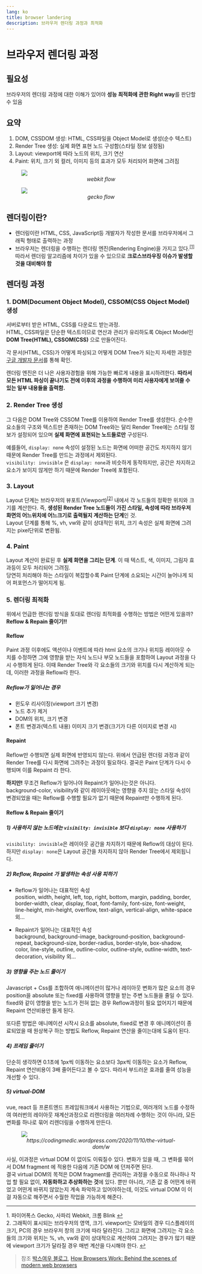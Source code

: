 ```yaml
---
lang: ko
title: browser landering
description: 브라우저 렌더링 과정과 최적화
---
```


# 브라우저 렌더링 과정

## 필요성

브라우저의 렌더링 과정에 대한 이해가 있어야 **성능 최적화에 관한 Right way**를 판단할 수 있음

## 요약

1. DOM, CSSDOM 생성: HTML, CSS파일을 Object Model로 생성(순수 텍스트)
2. Render Tree 생성: 실제 화면 표현 노드 구성함(스타일 정보 설정됨)
3. Layout: viewport에 따라 노드의 위치, 크기 연산
4. Paint: 위치, 크기 외 컬러, 이미지 등의 효과가 모두 처리되어 화면에 그려짐

<figure>
  <img art="webkit" src='/images/browser-webkit.png'>
  <figcaption style="text-align:center;font-style: italic;">webkit flow</figcaption>
</figure>

<figure>
  <img art="gecko" src='/images/browser-gecko.png'>
  <figcaption style="text-align:center;font-style: italic;">gecko flow</figcaption>
</figure>

## 렌더링이란?

- 렌더링이란 HTML, CSS, JavaScript등 개발자가 작성한 문서를 브라우저에서 그래픽 형태로 출력하는 과정
- 브라우저는 렌더링을 수행하는 렌더링 엔진(Rendering Engine)을 가지고 있다.<sup id="a1">[[1]](#footnote01)</sup>
  따라서 렌더링 알고리즘에 차이가 있을 수 있으므로 **크로스브라우징 이슈가 발생할 것을 대비해야 함**

## 렌더링 과정

### 1. DOM(Document Object Model), CSSOM(CSS Object Model) 생성

서버로부터 받은 HTML, CSS를 다운로드 받는과정.  
HTML, CSS파일은 단순한 텍스트이므로 연산과 관리가 유리하도록 Object Model인 **DOM Tree(HTML), CSSOM(CSS)** 으로 만들어진다.

각 문서(HTML, CSS)가 어떻게 파싱되고 어떻게 DOM Tree가 되는지 자세한 과정은 [구글 개발자 문서]를 통해 확인.

렌더링 엔진은 더 나은 사용자경험을 위해 가능한 빠르게 내용을 표시하려한다.
**따라서 모든 HTML 파싱이 끝나기도 전에 이후의 과정을 수행하여 미리 사용자에게 보여줄 수 있는 일부 내용들을 출력함.**

### 2. Render Tree 생성

그 다음은 DOM Tree와 CSSOM Tree를 이용하여 Render Tree를 생성한다. 순수한 요소들의 구조와 텍스트만 존재하는 DOM Tree와는 달리 Render Tree에는 스타일 정보가 설정되어 있으며 **실제 화면에 표현되는 노드들로만** 구성된다.

예를들어, `display: none` 속성이 설정된 노드는 화면에 어떠한 공간도 차지하지 않기 때문에 Render Tree를 만드는 과정에서 제외된다.  
`visibility: invisible` 은 `display: none`과 비슷하게 동작하지만, 공간은 차지하고 요소가 보이지 않게만 하기 때문에 Render Tree에 포함된다.

### 3. Layout

Layout 단계는 브라우저의 뷰포트(Viewport)<sup id="a2">[[2]](#footnote02)</sup> 내에서 각 노드들의 정확한 위치와 크기를 계산한다. 즉, **생성된 Render Tree 노드들이 가진 스타일, 속성에 따라 브라우저 화면의 어느위치에 어느크기로 출력될지 계산하는 단계**인 것.  
Layout 단계를 통해 %, vh, vw와 같이 상대적인 위치, 크기 속성은 실제 화면에 그려지는 pixel단위로 변환됨.

### 4. Paint

Layout 계산이 완료된 후 **실제 화면을 그리는 단계**. 이 때 텍스트, 색, 이미지, 그림자 효과등이 모두 처리되어 그려짐.  
당연히 처리해야 하는 스타일이 복잡할수록 Paint 단계에 소요되는 시간이 늘어나게 되어 퍼포먼스가 떨어지게 됨.

### 5. 렌더링 최적화

위에서 언급한 렌더링 방식을 토대로 렌더링 최적화를 수행하는 방법은 어떤게 있을까?  
**Reflow & Repain 줄이기!!**

#### Reflow

Paint 과정 이후에도 액션이나 이벤트에 따라 html 요소의 크기나 위치등 레이아웃 수치를 수정하면 그에 영향을 받는 자식 노드나 부모 노드들을 포함하여 Layout 과정을 다시 수행하게 된다. 이때 Render Tree와 각 요소들의 크기와 위치를 다시 계산하게 되는데, 이러한 과정을 Reflow라 한다.

##### Reflow가 일어나는 경우

- 윈도우 리사이징(viewport 크기 변경)
- 노드 추가 제거
- DOM의 위치, 크기 변경
- 폰트 변경과(텍스트 내용) 이미지 크기 변경(크기가 다른 이미지로 변경 시)

#### Repaint

Reflow만 수행되면 실제 화면에 반영되지 않는다. 위에서 언급된 렌더링 과정과 같이 Render Tree를 다시 화면에 그려주는 과정이 필요하다. 결국은 Paint 단계가 다시 수행되며 이를 Repaint 라 한다.

**하지만!** 무조건 Reflow가 일어나야 Repaint가 일어나는것은 아니다.  
background-color, visibility와 같이 레이아웃에는 영향을 주지 않는 스타일 속성이 변경되었을 때는 Reflow를 수행할 필요가 없기 때문에 Repaint만 수행하게 된다.

#### Reflow & Repain 줄이기

##### 1) 사용하지 않는 노드에는 `visibilty: invisible` 보다 `display: none` 사용하기

`visibility: invisible`은 레이아웃 공간을 차지하기 때문에 Reflow의 대상이 된다.  
하지만 `display: none`은 Layout 공간을 차지하지 않아 Render Tree에서 제외됩니다.

##### 2) Reflow, Repaint 가 발생하는 속성 사용 피하기

- Reflow가 일어나는 대표적인 속성  
  position, width, height, left, top, right, bottom, margin, padding, border, border-width, clear, display, float, font-family,
  font-size, font-weight, line-height, min-height, overflow,
  text-align, vertical-align, white-space 외...

- Repaint가 일어나는 대표적인 속성  
  background, background-image, background-position, background-repeat, background-size, border-radius, border-style, box-shadow, color, line-style, outline, outline-color, outline-style, outline-width, text-decoration, visibility 외...

##### 3) 영향을 주는 노드 줄이기

Javascript + Css를 조합하여 애니메이션이 많거나 레이아웃 변화가 많은 요소의 경우 position을 absolute 또는 fixed를 사용하여 영향을 받는 주변 노드들을 줄일 수 있다. fixed와 같이 영향을 받는 노드가 전혀 없는 경우 Reflow과정이 필요 없어지기 때문에 Repaint 연산비용만 들게 된다.

또다른 방법은 애니메이션 시작시 요소를 absolute, fixed로 변경 후 애니메이션이 종료되었을 때 원상복구 하는 방법도 Reflow, Repaint 연산을 줄이는대에 도움이 된다.

##### 4) 프레임 줄이기

단순히 생각하면 0.1초에 1px씩 이동하는 요소보다 3px씩 이동하는 요소가 Reflow, Repaint 연산비용이 3배 줄어든다고 볼 수 있다. 따라서 부드러운 효과를 줄여 성능을 개선할 수 있다.

##### 5) virtual-DOM

vue, react 등 프론트엔드 프레임워크에서 사용하는 기법으로, 여러개의 노드를 수정하여 여러번의 레이아웃 재계산과정으로 리렌더링을 여러차례 수행하는 것이 아니라, 모든 변화를 하나로 묶어 리렌더링을 수행하게 만든다.

<figure>
  <img art="virtual dom" src='/images/browser-virtual_dom.png'>
  <figcaption style="text-align:center;font-style: italic;">https://codingmedic.wordpress.com/2020/11/10/the-virtual-dom/w</figcaption>
</figure>

사실, 이과정은 virtual DOM 이 없이도 이뤄질수 있다. 변화가 있을 때, 그 변화를 묶어서 DOM fragment 에 적용한 다음에 기존 DOM 에 던져주면 된다.  
결국 virtual DOM의 목적은 DOM fragment를 관리하는 과정을 수동으로 하나하나 작업 할 필요 없이, **자동화하고 추상화하는 것**에 있다. 뿐만 아니라, 기존 값 중 어떤게 바뀌었고 어떤게 바뀌지 않았는지 계속 파악하고 있어야하는데, 이것도 virtual DOM 이 이걸 자동으로 해주면서 수월한 작업을 가능하게 해준다.

---

<a name="footnote01">1.</a> 파이어폭스 Gecko, 사파리 Webkit, 크롬 Blink [↩](#a1)  
<a name="footnote02">2.</a> 그래픽이 표시되는 브라우저의 영역, 크기. viewport는 모바일의 경우 디스플레이의 크기, PC의 경우 브라우저 창의 크기에 따라 달라진다. 그리고 화면에 그려지는 각 요소들의 크기와 위치는 %, vh, vw와 같이 상대적으로 계산하여 그려지는 경우가 많기 때문에 viewport 크기가 달라질 경우 매번 계산을 다시해야 한다. [↩](#a2)

[구글 개발자 문서]: https://web.dev/critical-rendering-path-constructing-the-object-model/ "구글 개발자 문서"

> 참조 [박스여우 블로그](https://boxfoxs.tistory.com/408), [How Browsers Work: Behind the scenes of modern web browsers](https://www.html5rocks.com/en/tutorials/internals/howbrowserswork/#DOM)
